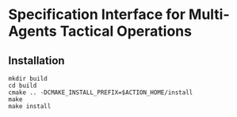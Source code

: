 Specification Interface for Multi-Agents Tactical Operations
============================================================

Installation
------------

~~~
mkdir build
cd build
cmake .. -DCMAKE_INSTALL_PREFIX=$ACTION_HOME/install
make
make install
~~~
